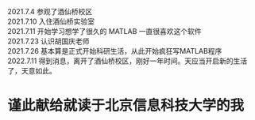   
 2021.7.4   参观了酒仙桥校区  
 2021.7.10  入住酒仙桥实验室  
 2021.7.11  开始学习想学了很久的 MATLAB  一直很喜欢这个软件   
 2021.7.23  认识胡国庆老师  
 2021.7.26  基本算是正式开始科研生活，从此开始疯狂写MATLAB程序      
 2022.7.11  得到消息，离开了酒仙桥校区，刚好一年时间。天应当开启新的生活了，天意如此。
  
    
      
        
# 谨此献给就读于北京信息科技大学的我
  
